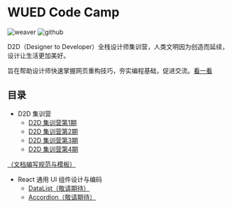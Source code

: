 # WUED Code Camp

![weaver](https://img.shields.io/static/v1.svg?label=Weaver&message=UED&color=#c7161e)
![github](https://img.shields.io/github/stars/weaver-design/wued-code-camp.svg?style=social)

D2D（Designer to Developer）全栈设计师集训营，人类文明因为创造而延续，设计让生活更加美好。

旨在帮助设计师快速掌握网页重构技巧，夯实编程基础，促进交流。[看一看](https://weaver-design.github.io/wued-code-camp/.)

## 目录

- D2D 集训营
  - [D2D 集训营第1期](https://weaver-design.github.io/wued-code-camp/d2d/1.html)
  - [D2D 集训营第2期](https://weaver-design.github.io/wued-code-camp/d2d/2.html)
  - [D2D 集训营第3期](https://weaver-design.github.io/wued-code-camp/d2d/3.html)
  - [D2D 集训营第4期](https://weaver-design.github.io/wued-code-camp/d2d/4.html)

[（文档编写规范与模板）](https://weaver-design.github.io/wued-code-camp/d2d/0.html)

- React 通用 UI 组件设计与编码
  - [DataList（敬请期待）](#)
  - [Accordion（敬请期待）](#)

<div class="codepen" data-height="385" data-theme-id="0" data-default-tab="js,result" data-user="turkyden" data-slug-hash="MMwQqJ" data-preview="true" data-prefill='{"title":"js 动态渲染人物卡片","description":"字符串拼接，文档插入","tags":["card","render","bootstrap"],"stylesheets":["https://stackpath.bootstrapcdn.com/bootstrap/4.3.1/css/bootstrap.min.css"],"scripts":[]}'>
